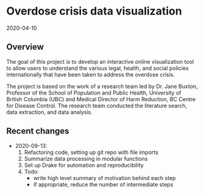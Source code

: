 # Overdose crisis data visualization 

2020-04-10

## Overview
The goal of this project is to develop an interactive online visualization tool to allow users to understand the various legal, health, and social policies internationally that have been taken to address the overdose crisis. 

The project is based on the work of a research team led by Dr. Jane Buxton, Professor of the School of Population and Public Health, University of British Columbia (UBC) and Medical Director of Harm Reduction, BC Centre for Disease Control. The research team conducted the literature search, data extraction, and data analysis. 

## Recent changes 

* 2020-09-13: 
    1. Refactoring code, setting up git repo with file imports  
    1. Summarize data processing in modular functions 
    1. Set up Drake for automation and reproducibility 
    1. Todo: 
        * write high level summary of motivation behind each step 
        * if appropriate, reduce the number of intermediate steps 
